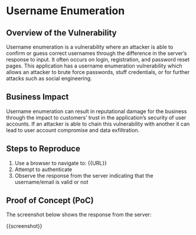 # Username Enumeration

## Overview of the Vulnerability

Username enumeration is a vulnerability where an attacker is able to confirm or guess correct usernames through the difference in the server’s response to input. It often occurs on login, registration, and password reset pages. This application has a username enumeration vulnerability which allows an attacker to brute force passwords, stuff credentials, or for further attacks such as social engineering.

## Business Impact

Username enumeration can result in reputational damage for the business through the impact to customers’ trust in the application’s security of user accounts. If an attacker is able to chain this vulnerability with another it can lead to user account compromise and data exfiltration.

## Steps to Reproduce

1. Use a browser to navigate to: {{URL}}
1. Attempt to authenticate
1. Observe the response from the server indicating that the username/email is valid or not

## Proof of Concept (PoC)

The screenshot below shows the response from the server:

{{screenshot}}

